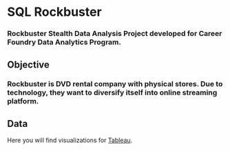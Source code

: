 # SQL Rockbuster
### Rockbuster Stealth Data Analysis Project developed for Career Foundry Data Analytics Program.

## Objective
### Rockbuster is DVD rental company with physical stores. Due to technology, they want to diversify itself into online streaming platform.

## Data
Here you will find visualizations for [Tableau](https://public.tableau.com/app/profile/raul.g.torres).
